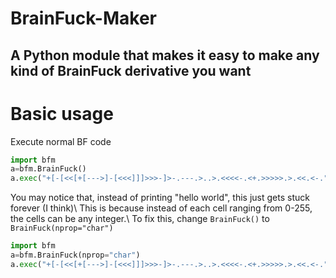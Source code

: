 # BrainFuck-Maker

## A Python module that makes it easy to make any kind of BrainFuck derivative you want

# Basic usage

Execute normal BF code

```Python
import bfm
a=bfm.BrainFuck()
a.exec("+[-[<<[+[--->]-[<<<]]]>>>-]>-.---.>..>.<<<<-.<+.>>>>>.>.<<.<-.")
```

You may notice that, instead of printing "hello world", this just gets stuck forever (I think)\ 
This is because instead of each cell ranging from 0-255, the cells can be any integer.\ 
To fix this, change `BrainFuck()` to `BrainFuck(nprop="char")`

```Python
import bfm
a=bfm.BrainFuck(nprop="char")
a.exec("+[-[<<[+[--->]-[<<<]]]>>>-]>-.---.>..>.<<<<-.<+.>>>>>.>.<<.<-.")
```